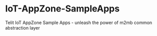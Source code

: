 # IoT-AppZone-SampleApps
Telit IoT AppZone Sample Apps - unleash the power of m2mb common abstraction layer

